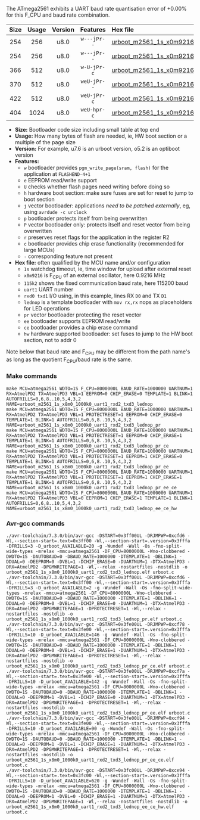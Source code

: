 The ATmega2561 exhibits a UART baud rate quantisation error of +0.00% for this F_CPU and baud rate combination.

|Size|Usage|Version|Features|Hex file|
|:-:|:-:|:-:|:-:|:--|
|254|256|u8.0|`w---jPr--`|[urboot_m2561_1s_x0m9216_115k2_uart1_rxd2_txd3_lednop.hex](https://raw.githubusercontent.com/stefanrueger/urboot.hex/main/mcus/atmega2561/watchdog_1_s/external_oscillator_x/%2B0m921600_hz/%2B115k2_baud/uart1_rxd2_txd3/lednop/urboot_m2561_1s_x0m9216_115k2_uart1_rxd2_txd3_lednop.hex)|
|254|256|u8.0|`w---jPr--`|[urboot_m2561_1s_x0m9216_115k2_uart1_rxd2_txd3_lednop_pr.hex](https://raw.githubusercontent.com/stefanrueger/urboot.hex/main/mcus/atmega2561/watchdog_1_s/external_oscillator_x/%2B0m921600_hz/%2B115k2_baud/uart1_rxd2_txd3/lednop/urboot_m2561_1s_x0m9216_115k2_uart1_rxd2_txd3_lednop_pr.hex)|
|366|512|u8.0|`w-U-jPr-c`|[urboot_m2561_1s_x0m9216_115k2_uart1_rxd2_txd3_lednop_pr_ce.hex](https://raw.githubusercontent.com/stefanrueger/urboot.hex/main/mcus/atmega2561/watchdog_1_s/external_oscillator_x/%2B0m921600_hz/%2B115k2_baud/uart1_rxd2_txd3/lednop/urboot_m2561_1s_x0m9216_115k2_uart1_rxd2_txd3_lednop_pr_ce.hex)|
|370|512|u8.0|`weU-jPr--`|[urboot_m2561_1s_x0m9216_115k2_uart1_rxd2_txd3_lednop_pr_ee.hex](https://raw.githubusercontent.com/stefanrueger/urboot.hex/main/mcus/atmega2561/watchdog_1_s/external_oscillator_x/%2B0m921600_hz/%2B115k2_baud/uart1_rxd2_txd3/lednop/urboot_m2561_1s_x0m9216_115k2_uart1_rxd2_txd3_lednop_pr_ee.hex)|
|422|512|u8.0|`weU-jPr-c`|[urboot_m2561_1s_x0m9216_115k2_uart1_rxd2_txd3_lednop_pr_ee_ce.hex](https://raw.githubusercontent.com/stefanrueger/urboot.hex/main/mcus/atmega2561/watchdog_1_s/external_oscillator_x/%2B0m921600_hz/%2B115k2_baud/uart1_rxd2_txd3/lednop/urboot_m2561_1s_x0m9216_115k2_uart1_rxd2_txd3_lednop_pr_ee_ce.hex)|
|404|1024|u8.0|`weU-hpr-c`|[urboot_m2561_1s_x0m9216_115k2_uart1_rxd2_txd3_lednop_ee_ce_hw.hex](https://raw.githubusercontent.com/stefanrueger/urboot.hex/main/mcus/atmega2561/watchdog_1_s/external_oscillator_x/%2B0m921600_hz/%2B115k2_baud/uart1_rxd2_txd3/lednop/urboot_m2561_1s_x0m9216_115k2_uart1_rxd2_txd3_lednop_ee_ce_hw.hex)|

- **Size:** Bootloader code size including small table at top end
- **Usage:** How many bytes of flash are needed, ie, HW boot section or a multiple of the page size
- **Version:** For example, u7.6 is an urboot version, o5.2 is an optiboot version
- **Features:**
  + `w` bootloader provides `pgm_write_page(sram, flash)` for the application at `FLASHEND-4+1`
  + `e` EEPROM read/write support
  + `U` checks whether flash pages need writing before doing so
  + `h` hardware boot section: make sure fuses are set for reset to jump to boot section
  + `j` vector bootloader: applications *need to be patched externally*, eg, using `avrdude -c urclock`
  + `p` bootloader protects itself from being overwritten
  + `P` vector bootloader only: protects itself and reset vector from being overwritten
  + `r` preserves reset flags for the application in the register R2
  + `c` bootloader provides chip erase functionality (recommended for large MCUs)
  + `-` corresponding feature not present
- **Hex file:** often qualified by the MCU name and/or configuration
  + `1s` watchdog timeout, ie, time window for upload after external reset
  + `x0m9216` is F<sub>CPU</sub> of an external oscillator, here 0.9216 MHz
  + `115k2` shows the fixed communication baud rate, here 115200 baud
  + `uart1` UART number
  + `rxd0 txd1` I/O using, in this example, lines RX `D0` and TX `D1`
  + `lednop` is a template bootloader with `mov rx,rx` nops as placeholders for LED operations
  + `pr` vector bootloader protecting the reset vector
  + `ee` bootloader supports EEPROM read/write
  + `ce` bootloader provides a chip erase command
  + `hw` hardware supported bootloader: set fuses to jump to the HW boot section, not to addr 0


Note below that baud rate and F<sub>CPU</sub> may be different from the path name's as long as the quotient F<sub>CPU</sub>/baud rate is the same.

### Make commands
```
make MCU=atmega2561 WDTO=1S F_CPU=8000000L BAUD_RATE=1000000 UARTNUM=1 RX=AtmelPD2 TX=AtmelPD3 VBL=1 EEPROM=0 CHIP_ERASE=0 TEMPLATE=1 BLINK=1 AUTOFRILLS=0,6,8..10,5,4,3,2 NAME=urboot_m2561_1s_x8m0_1000k0_uart1_rxd2_txd3_lednop
make MCU=atmega2561 WDTO=1S F_CPU=8000000L BAUD_RATE=1000000 UARTNUM=1 RX=AtmelPD2 TX=AtmelPD3 VBL=1 PROTECTRESET=1 EEPROM=0 CHIP_ERASE=0 TEMPLATE=1 BLINK=1 AUTOFRILLS=0,6,8..10,5,4,3,2 NAME=urboot_m2561_1s_x8m0_1000k0_uart1_rxd2_txd3_lednop_pr
make MCU=atmega2561 WDTO=1S F_CPU=8000000L BAUD_RATE=1000000 UARTNUM=1 RX=AtmelPD2 TX=AtmelPD3 VBL=1 PROTECTRESET=1 EEPROM=0 CHIP_ERASE=1 TEMPLATE=1 BLINK=1 AUTOFRILLS=0,6,8..10,5,4,3,2 NAME=urboot_m2561_1s_x8m0_1000k0_uart1_rxd2_txd3_lednop_pr_ce
make MCU=atmega2561 WDTO=1S F_CPU=8000000L BAUD_RATE=1000000 UARTNUM=1 RX=AtmelPD2 TX=AtmelPD3 VBL=1 PROTECTRESET=1 EEPROM=1 CHIP_ERASE=0 TEMPLATE=1 BLINK=1 AUTOFRILLS=0,6,8..10,5,4,3,2 NAME=urboot_m2561_1s_x8m0_1000k0_uart1_rxd2_txd3_lednop_pr_ee
make MCU=atmega2561 WDTO=1S F_CPU=8000000L BAUD_RATE=1000000 UARTNUM=1 RX=AtmelPD2 TX=AtmelPD3 VBL=1 PROTECTRESET=1 EEPROM=1 CHIP_ERASE=1 TEMPLATE=1 BLINK=1 AUTOFRILLS=0,6,8..10,5,4,3,2 NAME=urboot_m2561_1s_x8m0_1000k0_uart1_rxd2_txd3_lednop_pr_ee_ce
make MCU=atmega2561 WDTO=1S F_CPU=8000000L BAUD_RATE=1000000 UARTNUM=1 RX=AtmelPD2 TX=AtmelPD3 VBL=0 EEPROM=1 CHIP_ERASE=1 TEMPLATE=1 BLINK=1 AUTOFRILLS=0,6,8..10,5,4,3,2 NAME=urboot_m2561_1s_x8m0_1000k0_uart1_rxd2_txd3_lednop_ee_ce_hw
```

### Avr-gcc commands
```
./avr-toolchain/7.3.0/bin/avr-gcc -DSTART=0x3ff00UL -DRJMPWP=0xcfd6 -Wl,--section-start=.text=0x3ff00 -Wl,--section-start=.version=0x3fffa -DFRILLS=3 -D_urboot_AVAILABLE=20 -g -Wundef -Wall -Os -fno-split-wide-types -mrelax -mmcu=atmega2561 -DF_CPU=8000000L -Wno-clobbered -DWDTO=1S -DAUTOBAUD=0 -DBAUD_RATE=1000000 -DTEMPLATE=1 -DBLINK=1 -DDUAL=0 -DEEPROM=0 -DVBL=1 -DCHIP_ERASE=0 -DUARTNUM=1 -DTX=AtmelPD3 -DRX=AtmelPD2 -DPGMWRITEPAGE=1 -Wl,--relax -nostartfiles -nostdlib -o urboot_m2561_1s_x8m0_1000k0_uart1_rxd2_txd3_lednop.elf urboot.c
./avr-toolchain/7.3.0/bin/avr-gcc -DSTART=0x3ff00UL -DRJMPWP=0xcfd6 -Wl,--section-start=.text=0x3ff00 -Wl,--section-start=.version=0x3fffa -DFRILLS=3 -D_urboot_AVAILABLE=2 -g -Wundef -Wall -Os -fno-split-wide-types -mrelax -mmcu=atmega2561 -DF_CPU=8000000L -Wno-clobbered -DWDTO=1S -DAUTOBAUD=0 -DBAUD_RATE=1000000 -DTEMPLATE=1 -DBLINK=1 -DDUAL=0 -DEEPROM=0 -DVBL=1 -DCHIP_ERASE=0 -DUARTNUM=1 -DTX=AtmelPD3 -DRX=AtmelPD2 -DPGMWRITEPAGE=1 -DPROTECTRESET=1 -Wl,--relax -nostartfiles -nostdlib -o urboot_m2561_1s_x8m0_1000k0_uart1_rxd2_txd3_lednop_pr.elf urboot.c
./avr-toolchain/7.3.0/bin/avr-gcc -DSTART=0x3fe00UL -DRJMPWP=0xcf78 -Wl,--section-start=.text=0x3fe00 -Wl,--section-start=.version=0x3fffa -DFRILLS=10 -D_urboot_AVAILABLE=146 -g -Wundef -Wall -Os -fno-split-wide-types -mrelax -mmcu=atmega2561 -DF_CPU=8000000L -Wno-clobbered -DWDTO=1S -DAUTOBAUD=0 -DBAUD_RATE=1000000 -DTEMPLATE=1 -DBLINK=1 -DDUAL=0 -DEEPROM=0 -DVBL=1 -DCHIP_ERASE=1 -DUARTNUM=1 -DTX=AtmelPD3 -DRX=AtmelPD2 -DPGMWRITEPAGE=1 -DPROTECTRESET=1 -Wl,--relax -nostartfiles -nostdlib -o urboot_m2561_1s_x8m0_1000k0_uart1_rxd2_txd3_lednop_pr_ce.elf urboot.c
./avr-toolchain/7.3.0/bin/avr-gcc -DSTART=0x3fe00UL -DRJMPWP=0xcf7a -Wl,--section-start=.text=0x3fe00 -Wl,--section-start=.version=0x3fffa -DFRILLS=10 -D_urboot_AVAILABLE=142 -g -Wundef -Wall -Os -fno-split-wide-types -mrelax -mmcu=atmega2561 -DF_CPU=8000000L -Wno-clobbered -DWDTO=1S -DAUTOBAUD=0 -DBAUD_RATE=1000000 -DTEMPLATE=1 -DBLINK=1 -DDUAL=0 -DEEPROM=1 -DVBL=1 -DCHIP_ERASE=0 -DUARTNUM=1 -DTX=AtmelPD3 -DRX=AtmelPD2 -DPGMWRITEPAGE=1 -DPROTECTRESET=1 -Wl,--relax -nostartfiles -nostdlib -o urboot_m2561_1s_x8m0_1000k0_uart1_rxd2_txd3_lednop_pr_ee.elf urboot.c
./avr-toolchain/7.3.0/bin/avr-gcc -DSTART=0x3fe00UL -DRJMPWP=0xcf94 -Wl,--section-start=.text=0x3fe00 -Wl,--section-start=.version=0x3fffa -DFRILLS=10 -D_urboot_AVAILABLE=90 -g -Wundef -Wall -Os -fno-split-wide-types -mrelax -mmcu=atmega2561 -DF_CPU=8000000L -Wno-clobbered -DWDTO=1S -DAUTOBAUD=0 -DBAUD_RATE=1000000 -DTEMPLATE=1 -DBLINK=1 -DDUAL=0 -DEEPROM=1 -DVBL=1 -DCHIP_ERASE=1 -DUARTNUM=1 -DTX=AtmelPD3 -DRX=AtmelPD2 -DPGMWRITEPAGE=1 -DPROTECTRESET=1 -Wl,--relax -nostartfiles -nostdlib -o urboot_m2561_1s_x8m0_1000k0_uart1_rxd2_txd3_lednop_pr_ee_ce.elf urboot.c
./avr-toolchain/7.3.0/bin/avr-gcc -DSTART=0x3fc00UL -DRJMPWP=0xce94 -Wl,--section-start=.text=0x3fc00 -Wl,--section-start=.version=0x3fffa -DFRILLS=10 -D_urboot_AVAILABLE=620 -g -Wundef -Wall -Os -fno-split-wide-types -mrelax -mmcu=atmega2561 -DF_CPU=8000000L -Wno-clobbered -DWDTO=1S -DAUTOBAUD=0 -DBAUD_RATE=1000000 -DTEMPLATE=1 -DBLINK=1 -DDUAL=0 -DEEPROM=1 -DVBL=0 -DCHIP_ERASE=1 -DUARTNUM=1 -DTX=AtmelPD3 -DRX=AtmelPD2 -DPGMWRITEPAGE=1 -Wl,--relax -nostartfiles -nostdlib -o urboot_m2561_1s_x8m0_1000k0_uart1_rxd2_txd3_lednop_ee_ce_hw.elf urboot.c
```

